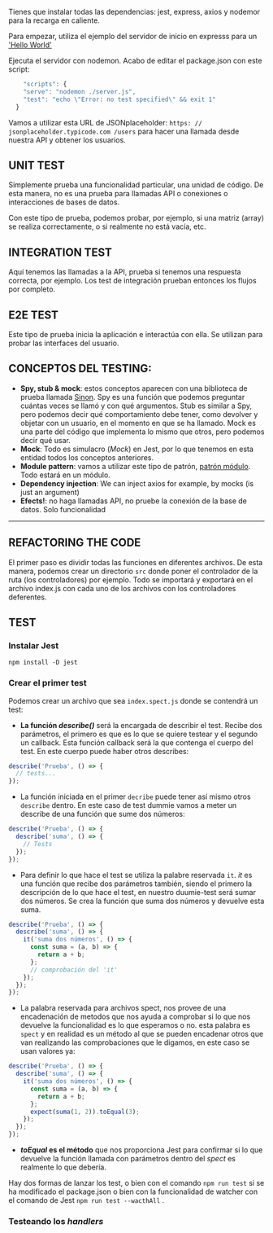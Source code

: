 Tienes que instalar todas las dependencias: jest, express, axios y nodemor para la recarga en caliente.

Para empezar, utiliza el ejemplo del servidor de inicio en expresss para un ['Hello World'](https://expressjs.com/es/starter/hello-world.html)

Ejecuta el servidor con nodemon. Acabo de editar el package.json con este script:

```js
    "scripts": {
    "serve": "nodemon ./server.js",
    "test": "echo \"Error: no test specified\" && exit 1"
  }
```

Vamos a utilizar esta URL de JSONplaceholder: `https: // jsonplaceholder.typicode.com /users` para hacer una llamada desde nuestra API y obtener los usuarios.

## UNIT TEST

Simplemente prueba una funcionalidad particular, una unidad de código. De esta manera, no es una prueba para llamadas API o conexiones o interacciones de bases de datos.

Con este tipo de prueba, podemos probar, por ejemplo, si una matriz (array) se realiza correctamente, o si realmente no está vacía, etc.

## INTEGRATION TEST

Aquí tenemos las llamadas a la API, prueba si tenemos una respuesta correcta, por ejemplo. Los test de integración prueban entonces los flujos por completo.

## E2E TEST

Este tipo de prueba inicia la aplicación e interactúa con ella. Se utilizan para probar las interfaces del usuario.

## CONCEPTOS DEL TESTING:

- **Spy, stub & mock**: estos conceptos aparecen con una biblioteca de prueba llamada [Sinon](). Spy es una función que podemos preguntar cuántas veces se llamó y con qué argumentos. Stub es similar a Spy, pero podemos decir qué comportamiento debe tener, como devolver y objetar con un usuario, en el momento en que se ha llamado. Mock es una parte del código que implementa lo mismo que otros, pero podemos decir qué usar.
- **Mock**: Todo es simulacro (_Mock_) en Jest, por lo que tenemos en esta entidad todos los conceptos anteriores.
- **Module pattern**: vamos a utilizar este tipo de patrón, [patrón módulo](https://medium.com/@gloriafercu/el-patr%C3%B3n-m%C3%B3dulo-en-javascript-1cd012a30ad). Todo estará en un módulo.
- **Dependency injection**: We can inject axios for example, by mocks (is just an argument)
- **Efects!**: no haga llamadas API, no pruebe la conexión de la base de datos. Solo funcionalidad

---

## REFACTORING THE CODE

El primer paso es dividir todas las funciones en diferentes archivos. De esta manera, podemos crear un directorio `src` donde poner el controlador de la ruta (los controladores) por ejemplo. Todo se importará y exportará en el archivo index.js con cada uno de los archivos con los controladores deferentes.

## TEST

### Instalar Jest

`npm install -D jest`

### Crear el primer test

Podemos crear un archivo que sea `index.spect.js` donde se contendrá un test:

- **La función _describe()_** será la encargada de describir el test. Recibe dos parámetros, el primero es que es lo que se quiere testear y el segundo un callback. Esta función callback será la que contenga el cuerpo del test. En este cuerpo puede haber otros describes:

```js
describe('Prueba', () => {
  // tests...
});
```

- La función iniciada en el primer `decribe` puede tener así mismo otros `describe` dentro. En este caso de test dummie vamos a meter un describe de una función que sume dos números:

```js
describe('Prueba', () => {
  describe('suma', () => {
    // Tests
  });
});
```

- Para definir lo que hace el test se utiliza la palabre reservada `it`. _it_ es una función que recibe dos parámetros también, siendo el primero la descripción de lo que hace el test, en nuestro duumie-test será sumar dos números. Se crea la función que suma dos números y devuelve esta suma.

```js
describe('Prueba', () => {
  describe('suma', () => {
    it('suma dos números', () => {
      const suma = (a, b) => {
        return a + b;
      };
      // comprobación del 'it'
    });
  });
});
```

- La palabra reservada para archivos spect, nos provee de una encadenación de metodos que nos ayuda a comprobar si lo que nos devuelve la funcionalidad es lo que esperamos o no. esta palabra es `spect` y en realidad es un método al que se pueden encadenar otros que van realizando las comprobaciones que le digamos, en este caso se usan valores ya:

```js
describe('Prueba', () => {
  describe('suma', () => {
    it('suma dos números', () => {
      const suma = (a, b) => {
        return a + b;
      };
      expect(suma(1, 2)).toEqual(3);
    });
  });
});
```

- **_toEqual_ es el método** que nos proporciona Jest para confirmar si lo que devuelve la función llamada con parámetros dentro del _spect_ es realmente lo que debería.

Hay dos formas de lanzar los test, o bien con el comando `npm run test` si se ha modificado el package.json o bien con la funcionalidad de watcher con el comando de Jest `npm run test --wacthAll` .

### Testeando los _handlers_
